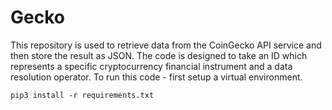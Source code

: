 # Gecko
This repository is used to retrieve data from the CoinGecko API service and then store the result as JSON. The code is designed to take an ID which represents a specific cryptocurrency financial instrument and a data resolution operator. To run this code - first setup a virtual environment. 
 ```linux
pip3 install -r requirements.txt
 ```
 